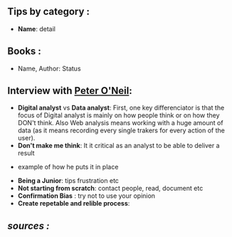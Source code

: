 ## Tips by category :
- **Name**: detail 

## Books :
- Name, Author: Status 

## Interview with [Peter O'Neil](https://www.linkedin.com/in/peteroneill):
- **Digital analyst** vs **Data analyst**: First, one key differenciator is that the focus of Digital analyst
is mainly on how people think or on how they DON't think. Also Web analysis means working with a huge amount of data
(as it means recording every single trakers for every action of the user).
- **Don't make me think**: It it critical as an analyst to be able to deliver a result 
+ example of how he puts it in place
- **Being a Junior**: tips frustration etc
- **Not starting from scratch**: contact people, read, document etc
- **Confirmation Bias** : try not to use your opinion
- **Create repetable and relible process**: 

*sources :* 
- 
